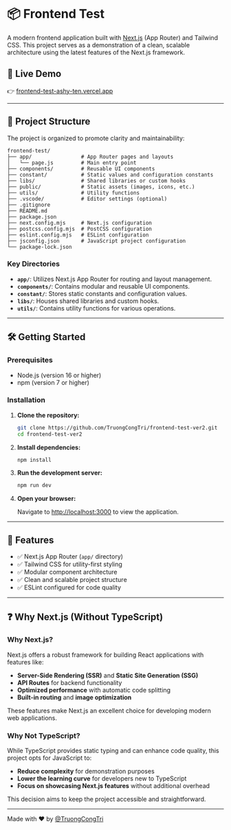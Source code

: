 # 📦 Frontend Test

A modern frontend application built with [Next.js](https://nextjs.org/) (App Router) and Tailwind CSS. This project serves as a demonstration of a clean, scalable architecture using the latest features of the Next.js framework.

## 🚀 Live Demo

👉 [frontend-test-ashy-ten.vercel.app](https://frontend-test-ashy-ten.vercel.app)

---

## 📁 Project Structure

The project is organized to promote clarity and maintainability:

```
frontend-test/
├── app/                # App Router pages and layouts
│   └── page.js         # Main entry point
├── components/         # Reusable UI components
├── constant/           # Static values and configuration constants
├── libs/               # Shared libraries or custom hooks
├── public/             # Static assets (images, icons, etc.)
├── utils/              # Utility functions
├── .vscode/            # Editor settings (optional)
├── .gitignore
├── README.md
├── package.json
├── next.config.mjs     # Next.js configuration
├── postcss.config.mjs  # PostCSS configuration
├── eslint.config.mjs   # ESLint configuration
├── jsconfig.json       # JavaScript project configuration
└── package-lock.json
```

### Key Directories

- **`app/`**: Utilizes Next.js App Router for routing and layout management.
- **`components/`**: Contains modular and reusable UI components.
- **`constant/`**: Stores static constants and configuration values.
- **`libs/`**: Houses shared libraries and custom hooks.
- **`utils/`**: Contains utility functions for various operations.

---

## 🛠️ Getting Started

### Prerequisites

- Node.js (version 16 or higher)
- npm (version 7 or higher)

### Installation

1. **Clone the repository:**

   ```bash
   git clone https://github.com/TruongCongTri/frontend-test-ver2.git
   cd frontend-test-ver2
   ```

2. **Install dependencies:**

   ```bash
   npm install
   ```

3. **Run the development server:**

   ```bash
   npm run dev
   ```

4. **Open your browser:**

   Navigate to [http://localhost:3000](http://localhost:3000) to view the application.

---

## 🧩 Features

- ✅ Next.js App Router (`app/` directory)
- ✅ Tailwind CSS for utility-first styling
- ✅ Modular component architecture
- ✅ Clean and scalable project structure
- ✅ ESLint configured for code quality

---

## ❓ Why Next.js (Without TypeScript)

### Why Next.js?

Next.js offers a robust framework for building React applications with features like:

- **Server-Side Rendering (SSR)** and **Static Site Generation (SSG)**
- **API Routes** for backend functionality
- **Optimized performance** with automatic code splitting
- **Built-in routing** and **image optimization**

These features make Next.js an excellent choice for developing modern web applications.

### Why Not TypeScript?

While TypeScript provides static typing and can enhance code quality, this project opts for JavaScript to:

- **Reduce complexity** for demonstration purposes
- **Lower the learning curve** for developers new to TypeScript
- **Focus on showcasing Next.js features** without additional overhead

This decision aims to keep the project accessible and straightforward.

---

Made with ❤️ by [@TruongCongTri](https://github.com/TruongCongTri)
